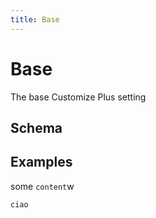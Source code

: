 ```yaml
---
title: Base
---
```


# Base

The base Customize Plus setting

## Schema

<schema></schema>

## Examples

some `content`w
```
ciao
```
